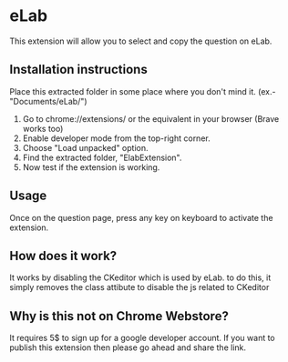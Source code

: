 # eLab
This extension will allow you to select and copy the question on eLab. 

## Installation instructions
Place this extracted folder in some place where you don't mind it. (ex.- "Documents/eLab/")
1. Go to chrome://extensions/ or the equivalent in your browser (Brave works too)
2. Enable developer mode from the top-right corner.
3. Choose "Load unpacked" option.
4. Find the extracted folder, "ElabExtension".
5. Now test if the extension is working.

## Usage
Once on the question page, press any key on keyboard to activate the extension.

## How does it work?
It works by disabling the CKeditor which is used by eLab. to do this, it simply removes the class attibute to disable the js related to CKeditor

## Why is this not on Chrome Webstore?
It requires 5$ to sign up for a google developer account. If you want to publish this extension then please go ahead and share the link.
